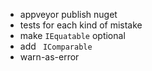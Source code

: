 - appveyor publish nuget
- tests for each kind of mistake
- make `IEquatable` optional
- add ` IComparable`
- warn-as-error
